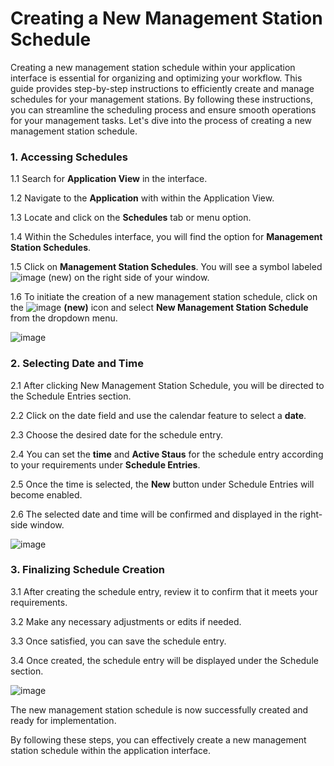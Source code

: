 # Creating a New Management Station Schedule

Creating a new management station schedule within your application interface is essential for organizing and optimizing your workflow. This guide provides step-by-step instructions to efficiently create and manage schedules for your management stations. By following these instructions, you can streamline the scheduling process and ensure smooth operations for your management tasks. Let's dive into the process of creating a new management station schedule.

### 1. Accessing Schedules

1.1 Search for **Application View** in the interface.

1.2 Navigate to the **Application** with within the Application View.

1.3 Locate and click on the **Schedules** tab or menu option.

1.4 Within the Schedules interface, you will find the option for **Management Station Schedules**.

1.5 Click on **Management Station Schedules**. You will see a symbol labeled ![image](https://github.com/Shrikant0803/Creating-a-New-Management-Station-Schedule/assets/91322830/e399a4b7-a3bf-438b-9135-9de223fa74e0)
(new) on the right side of your window.

1.6 To initiate the creation of a new management station schedule, click on the ![image](https://github.com/Shrikant0803/Creating-a-New-Management-Station-Schedule/assets/91322830/1ff04031-4bbc-47e5-af3f-fab3dd924ef6)
 **(new)** icon and select **New Management Station Schedule** from the dropdown menu.

 ![image](https://github.com/Shrikant0803/Creating-a-New-Management-Station-Schedule/assets/91322830/db3cc55d-bcf8-45c9-990f-8a719b6d496e)




### 2. Selecting Date and Time
2.1 After clicking New Management Station Schedule, you will be directed to the Schedule Entries section.

2.2 Click on the date field and use the calendar feature to select a **date**.

2.3 Choose the desired date for the schedule entry.

2.4 You can set the **time** and **Active Staus** for the schedule entry according to your requirements under **Schedule Entries**.

2.5 Once the time is selected, the **New** button under Schedule Entries will become enabled.

2.6 The selected date and time will be confirmed and displayed in the right-side window.

![image](https://github.com/Shrikant0803/Creating-a-New-Management-Station-Schedule/assets/91322830/5428bafd-aeaf-49db-818b-552876945137)



### 3. Finalizing Schedule Creation

3.1 After creating the schedule entry, review it to confirm that it meets your requirements.

3.2 Make any necessary adjustments or edits if needed.

3.3 Once satisfied, you can save the schedule entry.

3.4 Once created, the schedule entry will be displayed under the Schedule section.

![image](https://github.com/Shrikant0803/Creating-a-New-Management-Station-Schedule/assets/91322830/c4d86fc7-7f16-4abe-aedb-99b6467dac27)


The new management station schedule is now successfully created and ready for implementation.

By following these steps, you can effectively create a new management station schedule within the application interface.
